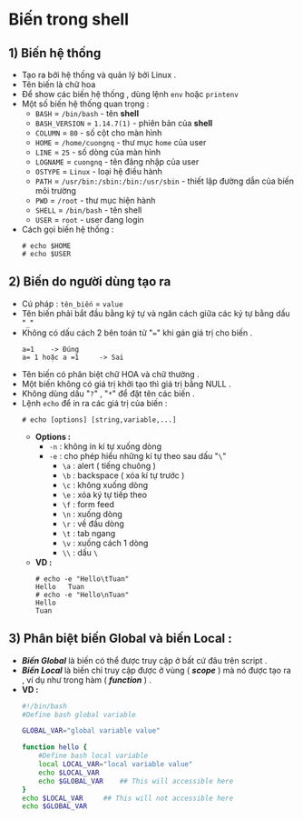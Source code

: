 # Biến trong shell
## **1) Biến hệ thống**
- Tạo ra bởi hệ thống và quản lý bởi Linux .
- Tên biến là chữ hoa
- Để show các biến hệ thống , dùng lệnh `env` hoặc `printenv`
- Một số biến hệ thống quan trọng :
    - `BASH` = `/bin/bash` - tên **shell**
    - `BASH_VERSION` = `1.14.7(1)` - phiên bản của **shell**
    - `COLUMN` = `80` - số cột cho màn hình
    - `HOME` = `/home/cuongnq` - thư mục `home` của user
    - `LINE` = `25` - số dòng của màn hình
    - `LOGNAME` = `cuongnq` - tên đăng nhập của user
    - `OSTYPE` = `Linux` - loại hệ điều hành
    - `PATH` = `/usr/bin:/sbin:/bin:/usr/sbin` - thiết lập đường dẫn của biến môi trường
    - `PWD` = `/root` - thư mục hiện hành
    - `SHELL` = `/bin/bash` - tên shell
    - `USER` = `root` - user đang login
- Cách gọi biến hệ thống :
    ```
    # echo $HOME
    # echo $USER
    ```
## **2) Biến do người dùng tạo ra**
- Cú pháp : `tên_biến` = `value`
- Tên biến phải bắt đầu bằng ký tự và ngăn cách giữa các ký tự bằng dấu "`_`"
- Không có dấu cách 2 bên toán tử "`=`" khi gán giá trị cho biến .
    ```
    a=1    -> Đúng
    a= 1 hoặc a =1     -> Sai
    ```
- Tên biến có phân biệt chữ HOA và chữ thường .
- Một biến không có giá trị khởi tạo thì giá trị bằng NULL .
- Không dùng dấu "`?`" , "`*`" để đặt tên các biến .
- Lệnh `echo` để in ra các giá trị của biến :
    ```
    # echo [options] [string,variable,...]
    ```
    - **Options :**
        - `-n` : không in kí tự xuống dòng 
        - `-e` : cho phép hiểu những kí tự theo sau dấu "`\`"
            - `\a` : alert ( tiếng chuông )
            - `\b` : backspace ( xóa kí tự trước )
            - `\c` : không xuống dòng
            - `\e` : xóa ký tự tiếp theo
            - `\f` : form feed
            - `\n` : xuống dòng
            - `\r` : về đầu dòng
            - `\t` : tab ngang
            - `\v` : xuống cách 1 dòng
            - `\\` : dấu `\`
    - **VD :**
        ```
        # echo -e "Hello\tTuan"
        Hello   Tuan
        # echo -e "Hello\nTuan"
        Hello
        Tuan
        ```
## **3) Phân biệt biến Global và biến Local** :
- ***Biến Global*** là biến có thể được truy cập ở bất cứ đâu trên script .
- ***Biến Local*** là biến chỉ truy cập được ở vùng ( ***scope*** ) mà nó được tạo ra , ví dụ như trong hàm ( ***function*** ) .
- **VD :** 
    ```bash
    #!/bin/bash
    #Define bash global variable
    
    GLOBAL_VAR="global variable value"
    
    function hello {
        #Define bash local variable
        local LOCAL_VAR="local variable value"
        echo $LOCAL_VAR
        echo $GLOBAL_VAR    ## This will accessible here
    }
    echo $LOCAL_VAR     ## This will not accessible here
    echo $GLOBAL_VAR
    ```